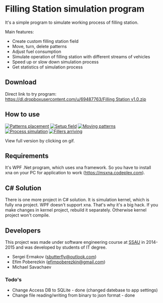 # Filling Station simulation program #

It's a simple program to simulate working process of filling station.

Main features:

 * Create custom filling station field
 * Move, turn, delete patterns
 * Adjust fuel consumption
 * Simulate operation of filling station with different streams of vehicles
 * Speed up or slow down simulation process
 * Get statistics of simulation process

## Download
Direct link to try program: [https://dl.dropboxusercontent.com/u/69487763/Filling Station v1.0.zip](https://dl.dropboxusercontent.com/u/69487763/Filling%20Station%20v1.0.zip)

## How to use

[![Patterns placement](http://share.gifyoutube.com/mLj9xq.gif)](http://www.youtube.com/watch?v=wOzE6Ihfvvc)
[![Setup field](http://share.gifyoutube.com/yxGqYP.gif)](http://www.youtube.com/watch?v=pixa8_0EZfg)
[![Moving patterns](http://share.gifyoutube.com/mGMwJ1.gif)](http://www.youtube.com/watch?v=U5F7oigGeI4)
[![Process simulation](http://share.gifyoutube.com/ya6rM5.gif)](http://www.youtube.com/watch?v=HHO79XUu5_Q)
[![Fillers arriving](http://share.gifyoutube.com/vW1VgN.gif)](http://www.youtube.com/watch?v=prnUkOdPebc)

View full version by clicking on gif.
 
## Requirements
It's WPF .Net program, which uses xna framework. 
So you have to install xna on your PC for application to work (https://msxna.codeplex.com).

## C# Solution
There is one more project in C# solution. It is simulation kernel, which is fully xna project.
WPF doesn't support xna. That's why it's a big hack. If you make changes in kernel project, rebuild it separately. 
Otherwise kernel project won't compile.

## Developers
This project was made under software engineering course at [SSAU] in 2014-2015 and was developed by students of IT degree.

 * Sergei Ermakov ([sbutterfly@outlook.com])
 * Efim Poberezkin ([efimpoberezkin@gmail.com])
 * Michael Savachaev

### Todo's

 - Change Access DB to SQLite - done (changed datebase to app settings)
 - Change file reading/writing from binary to json format - done

[SSAU]:http://www.ssau.ru/english/
[sbutterfly@outlook.com]:mailto:sbutterfly@outlook.com?subject=Filling%20Station
[efimpoberezkin@gmail.com]:mailto:efimpoberezkin@gmail.com?subject=Filling%20Station
